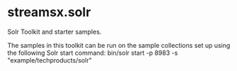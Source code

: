 # streamsx.solr
Solr Toolkit and starter samples. 


The samples in this toolkit can be run on the sample collections set up using the following Solr start command: 
	bin/solr start -p 8983 -s "example/techproducts/solr"